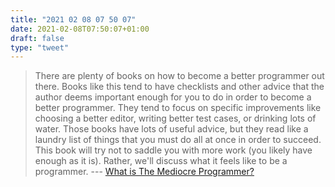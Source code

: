 ```yaml
---
title: "2021 02 08 07 50 07"
date: 2021-02-08T07:50:07+01:00
draft: false
type: "tweet"
---
```

> There are plenty of books on how to become a better programmer out there. Books like this tend to have checklists and other advice that the author deems important enough for you to do in order to become a better programmer. They tend to focus on specific improvements like choosing a better editor, writing better test cases, or drinking lots of water. Those books have lots of useful advice, but they read like a laundry list of things that you must do all at once in order to succeed. This book will try not to saddle you with more work (you likely have enough as it is). Rather, we'll discuss what it feels like to be a programmer. --- [What is The Mediocre Programmer?](http://themediocreprogrammer.com/what-is-the-mediocre-programmer.html#what-is-the-mediocre-programmer)
